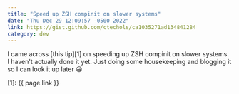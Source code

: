 ```yaml
---
title: "Speed up ZSH compinit on slower systems"
date: "Thu Dec 29 12:09:57 -0500 2022"
link: https://gist.github.com/ctechols/ca1035271ad134841284
category: dev
---
```


I came across [this tip][1] on speeding up ZSH compinit on slower systems. I
haven't actually done it yet. Just doing some housekeeping and blogging it so
I can look it up later 😀

[1]: {{ page.link }}
